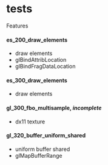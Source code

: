 # tests

Features

#### es_200_draw_elements

- draw elements
- glBindAttribLocation
- glBindFragDataLocation

#### es_300_draw_elements

- draw elements

#### gl_300_fbo_multisample, _incomplete_

- dx11 texture

#### gl_320_buffer_uniform_shared

- uniform buffer shared
- glMapBufferRange
